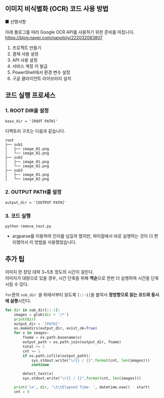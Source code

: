## 이미지 비식별화 (OCR) 코드 사용 방법

■ 선행사항

아래 블로그를 따라 Google OCR API를 사용하기 위한 준비를 마칩니다.  
https://blog.naver.com/nanotoly/222032083807 

1. 프로젝트 만들기
2. 결제 사용 설정
3. API 사용 설정
4. 서비스 계정 키 발급
5. PowerShell에서 환경 변수 설정
6. 구글 클라이언트 라이브러리 설치

## 코드 실행 프로세스

### 1. ROOT DIR을 설정

``` base_dir = '[ROOT PATH]' ```

디렉토리 구조는 다음과 같습니다.
```
root
├── sub1
│   ├── image_01.png
│   └── image_02.png
├── sub2
│   ├── image_01.png
│   └── image_02.png
├── sub3
│   ├── image_01.png
│   └── image_02.png
```

### 2. OUTPUT PATH를 설정

``` output_dir = '[OUTPUT PATH]' ```

### 3. 코드 실행

``` python remove_text.py ```

- argparse를 이용하여 인자를 넘길까 했지만, 파이참에서 바로 실행하는 것이 더 편리했어서 이 방법을 사용했었습니다.

## 추가 팁

이미지 한 장당 대략 3~5초 정도의 시간이 걸린다.  
이미지가 대량으로 있을 경우, 시간 단축을 위해 **역순**으로 한번 더 실행하여 시간을 단축시킬 수 있다.  

```for```문의 ```sub_dir ```을 뒤에서부터 읽도록 ```[::-1]```을 붙여서 **정방향으로 읽는 코드와 동시에 실행**시킨다.

```python
for dir in sub_dir[::-1]:
    images = glob(dir + '/*')
    print(dir)
    output_dir = '[PATH]'
    os.makedirs(output_dir, exist_ok=True)
    for x in images:
        fname = os.path.basename(x)
        output_path = os.path.join(output_dir, fname)
        total += 1
        cnt += 1
        if os.path.isfile(output_path):
            sys.stdout.write("\r{} / {}".format(cnt, len(images)))
            continue

        detect_text(x)
        sys.stdout.write("\r{} / {}".format(cnt, len(images)))

    print('\n', dir, '\t\tElapsed Time: ', datetime.now() - start)
    cnt = 0
```
